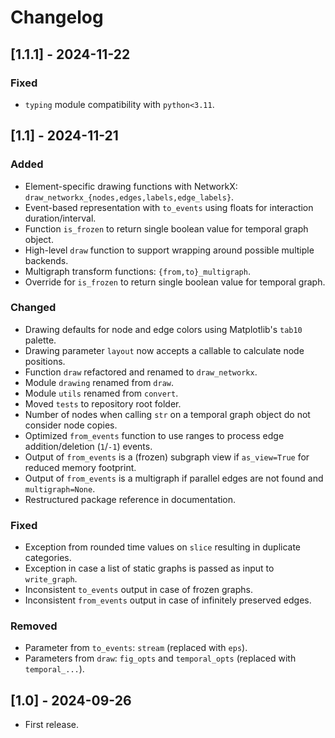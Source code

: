 # Changelog

<!--
## \[Version\] - YYYY-MM-DD
### Added
### Changed
### Deprecated
### Fixed
### Removed
-->

## \[1.1.1\] - 2024-11-22

### Fixed
- `typing` module compatibility with `python<3.11`.

## \[1.1\] - 2024-11-21

### Added
- Element-specific drawing functions with NetworkX: `draw_networkx_{nodes,edges,labels,edge_labels}`.
- Event-based representation with `to_events` using floats for interaction duration/interval.
- Function `is_frozen` to return single boolean value for temporal graph object.
- High-level `draw` function to support wrapping around possible multiple backends.
- Multigraph transform functions: `{from,to}_multigraph`.
- Override for `is_frozen` to return single boolean value for temporal graph.

### Changed
- Drawing defaults for node and edge colors using Matplotlib's `tab10` palette.
- Drawing parameter `layout` now accepts a callable to calculate node positions.
- Function `draw` refactored and renamed to `draw_networkx`.
- Module `drawing` renamed from `draw`.
- Module `utils` renamed from `convert`.
- Moved `tests` to repository root folder.
- Number of nodes when calling `str` on a temporal graph object do not consider node copies.
- Optimized `from_events` function to use ranges to process edge addition/deletion (`1`/`-1`) events.
- Output of `from_events` is a (frozen) subgraph view if `as_view=True` for reduced memory footprint.
- Output of `from_events` is a multigraph if parallel edges are not found and `multigraph=None`.
- Restructured package reference in documentation.

### Fixed
- Exception from rounded time values on `slice` resulting in duplicate categories.
- Exception in case a list of static graphs is passed as input to `write_graph`.
- Inconsistent `to_events` output in case of frozen graphs.
- Inconsistent `from_events` output in case of infinitely preserved edges.

### Removed
- Parameter from `to_events`: `stream` (replaced with `eps`).
- Parameters from `draw`: `fig_opts` and `temporal_opts` (replaced with `temporal_...`).


## \[1.0\] - 2024-09-26
- First release.
